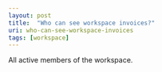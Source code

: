 ```yaml
---
layout: post
title:  "Who can see workspace invoices?"
uri: who-can-see-workspace-invoices
tags: [workspace]
---
```


All active members of the workspace.